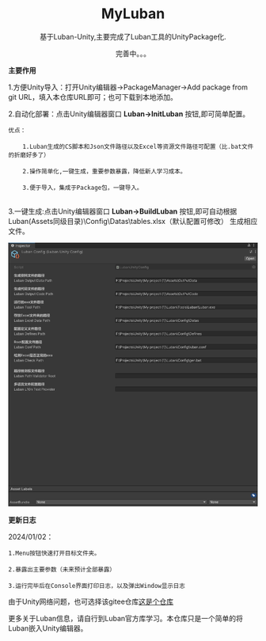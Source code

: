 <h1 align="center">
    MyLuban
</h1> 
<p align="center">基于Luban-Unity,主要完成了Luban工具的UnityPackage化.
  
<p align="center">完善中。。。

**主要作用**

1.方便Unity导入：打开Unity编辑器->PackageManager->Add package from git URL，填入本仓库URL即可；也可下载到本地添加。

2.自动化部署：点击Unity编辑器窗口 **Luban->InitLuban** 按钮,即可简单配置。
```
优点：

    1.Luban生成的CS脚本和Json文件路径以及Excel等资源文件路径可配置（比.bat文件的折磨好多了）

    2.操作简单化,一键生成，重要参数暴露，降低新人学习成本。

    3.便于导入，集成于Package包，一键导入。
    
```
3.一键生成:点击Unity编辑器窗口 **Luban->BuildLuban** 按钮,即可自动根据 Luban(Assets同级目录)\Config\Datas\tables.xlsx（默认配置可修改） 生成相应文件。

![Image](https://github.com/SaberArtoriaFan/pictures/blob/main/20231207-185623.jpg)

**更新日志**

2024/01/02：

    1.Menu按钮快速打开目标文件夹。
    
    2.暴露出主要参数（未来预计全部暴露）

    3.运行完毕后在Console界面打印日志，以及弹出Window显示日志


由于Unity网络问题，也可选择该gitee仓库[这是个仓库](https://gitee.com/Suzibuyi/my-luban)

更多关于Luban信息，请自行到Luban官方库学习。本仓库只是一个简单的将Luban嵌入Unity编辑器。
